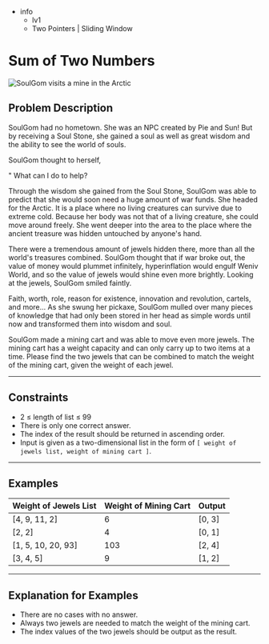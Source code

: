 -   info
    -   lv1
    -   Two Pointers | Sliding Window

# Sum of Two Numbers

![SoulGom visits a mine in the Arctic](./7_1.webp)

## Problem Description

SoulGom had no hometown. She was an NPC created by Pie and Sun! But by receiving a Soul Stone, she gained a soul as well as great wisdom and the ability to see the world of souls.

SoulGom thought to herself,

" What can I do to help?

Through the wisdom she gained from the Soul Stone, SoulGom was able to predict that she would soon need a huge amount of war funds. She headed for the Arctic. It is a place where no living creatures can survive due to extreme cold. Because her body was not that of a living creature, she could move around freely. She went deeper into the area to the place where the ancient treasure was hidden untouched by anyone's hand.

There were a tremendous amount of jewels hidden there, more than all the world's treasures combined. SoulGom thought that if war broke out, the value of money would plummet infinitely, hyperinflation would engulf Weniv World, and so the value of jewels would shine even more brightly. Looking at the jewels, SoulGom smiled faintly.

Faith, worth, role, reason for existence, innovation and revolution, cartels, and more... As she swung her pickaxe, SoulGom mulled over many pieces of knowledge that had only been stored in her head as simple words until now and transformed them into wisdom and soul.

SoulGom made a mining cart and was able to move even more jewels. The mining cart has a weight capacity and can only carry up to two items at a time. Please find the two jewels that can be combined to match the weight of the mining cart, given the weight of each jewel.

---

## Constraints

-   2 ≤ length of list ≤ 99
-   There is only one correct answer.
-   The index of the result should be returned in ascending order.
-   Input is given as a two-dimensional list in the form of `[ weight of jewels list, weight of mining cart ]`.

---

## Examples

| Weight of Jewels List | Weight of Mining Cart | Output |
| --------------------- | --------------------- | ------ |
| [4, 9, 11, 2]         | 6                     | [0, 3] |
| [2, 2]                | 4                     | [0, 1] |
| [1, 5, 10, 20, 93]    | 103                   | [2, 4] |
| [3, 4, 5]             | 9                     | [1, 2] |

---

## Explanation for Examples

-   There are no cases with no answer.
-   Always two jewels are needed to match the weight of the mining cart.
-   The index values of the two jewels should be output as the result.
